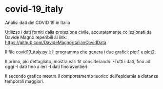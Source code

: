 # covid-19_italy
Analisi dati del COVID 19 in Italia


Utilizzo i dati forniti dalla protezione civile, accuratamente collezionati da Davide Magno reperibili al link:
https://github.com/DavideMagno/ItalianCovidData

Il file covid19_italy.py è il programma che genera i due grafici: plot1 e plot2.

Il primo, più dettagliato, mostra vari fit considerando:
-Tutti i dati, fino ad oggi
-I dati fino a ieri
-I dati fino avantieri

Il secondo grafico mostra il comportamento teorico dell'epidemia a distanze temporali maggiori.
